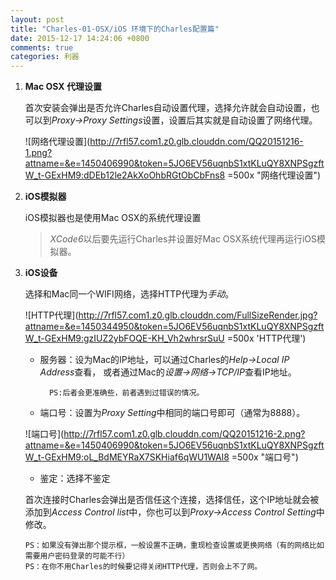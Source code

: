 ```yaml
---
layout: post
title: "Charles-01-OSX/iOS 环境下的Charles配置篇"
date: 2015-12-17 14:24:06 +0800
comments: true
categories: 利器
---
```

1.	**Mac OSX 代理设置**

	首次安装会弹出是否允许Charles自动设置代理，选择允许就会自动设置，也可以到*Proxy->Proxy Settings*设置，设置后其实就是自动设置了网络代理。
	
	![网络代理设置](http://7rfl57.com1.z0.glb.clouddn.com/QQ20151216-1.png?attname=&e=1450406990&token=5JO6EV56uqnbS1xtKLuQY8XNPSgzftW_t-GExHM9:dDEb12le2AkXoOhbRGtObCbFns8 =500x "网络代理设置")
	
2.	**iOS模拟器**

	iOS模拟器也是使用Mac OSX的系统代理设置
	> *XCode6*以后要先运行Charles并设置好Mac OSX系统代理再运行iOS模拟器。

3.	**iOS设备**

	选择和Mac同一个WIFI网络，选择HTTP代理为*手动*。
	
	![HTTP代理](http://7rfl57.com1.z0.glb.clouddn.com/FullSizeRender.jpg?attname=&e=1450344950&token=5JO6EV56uqnbS1xtKLuQY8XNPSgzftW_t-GExHM9:gzIUZ2ybFOQE-KH_Vh2whrsrSuU =500x 'HTTP代理')
	
	* 服务器：设为Mac的IP地址，可以通过Charles的*Help->Local IP Address*查看， 或者通过Mac的*设置->网络->TCP/IP*查看IP地址。
	
			PS:后者会更准确些，前者遇到过错误的情况。
		
	* 端口号：设置为*Proxy Setting*中相同的端口号即可（通常为8888）。
	
	![端口号](http://7rfl57.com1.z0.glb.clouddn.com/QQ20151216-2.png?attname=&e=1450406990&token=5JO6EV56uqnbS1xtKLuQY8XNPSgzftW_t-GExHM9:oL_BdMEYRaX7SKHiaf6qWU1WAl8 =500x "端口号")
	
	* 鉴定：选择不鉴定
	
	首次连接时Charles会弹出是否信任这个连接，选择信任，这个IP地址就会被添加到*Access Control list*中，你也可以到*Proxy->Access Control Setting*中修改。
	
		PS：如果没有弹出那个提示框，一般设置不正确，重现检查设置或更换网络（有的网络比如需要用户密码登录的可能不行）
		PS：在你不用Charles的时候要记得关闭HTTP代理，否则会上不了网。
	
